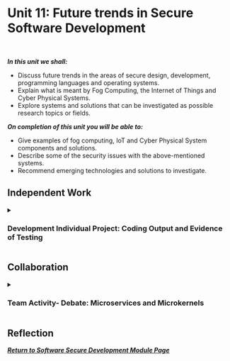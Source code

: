 <!--layout: page
title: "SSDCS Unit 11 "
permalink: /ssdcs_unit11-->

# Unit 11: Future trends in Secure Software Development
<br>

_**In this unit we shall:** <br>_

- Discuss future trends in the areas of secure design, development, programming languages and operating systems.<br>
- Explain what is meant by Fog Computing, the Internet of Things and Cyber Physical Systems.<br>
- Explore systems and solutions that can be investigated as possible research topics or fields.<br>

_**On completion of this unit you will be able to:** <br>_

- Give examples of fog computing, IoT and Cyber Physical System components and solutions.<br>
- Describe some of the security issues with the above-mentioned systems.<br>
- Recommend emerging technologies and solutions to investigate.<br>

## Independent Work

<details><summary><h3>Development Individual Project: Coding Output and Evidence of Testing</h3></summary><br>  

<img src="images/ssdcs_unit11_coding2.png?raw=true"/>
<img src="images/ssdcs_unit10_coding2.png?raw=true"/>
</details>

## Collaboration
<details><summary><h3>Team Activity- Debate: Microservices and Microkernels</h3></summary>

Read Appendix A: the Tanenbaum-Torvalds debate in DiBona & Ockman (1999) then read Fritzsch et al (2019).

The forum has a message that says: “Torvalds has been proven wrong and it only took nearly thirty years. Microservices and microkernels are the future. “

On the forum post a message either agreeing or disagreeing with the above and give a justification (ideally with an academic reference) supporting your view.
Outside the forum, discuss your positions in your team and come up with a team stance. This should be shared in Unit 12.
<img src="images/ssdcs_unit11_debate1.jpg?raw=true"/>
</details>

## Reflection


**_[Return to Software Secure Development Module Page](https://patzsantos.github.io/e-portfolio-uoeo/ssdcs_landing)_**
